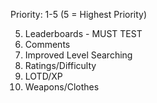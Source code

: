 Priority: 1-5 (5 = Highest Priority)

5. Leaderboards - MUST TEST
4. Comments
3. Improved Level Searching
3. Ratings/Difficulty
3. LOTD/XP
2. Weapons/Clothes